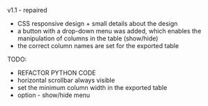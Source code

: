 v1.1 - repaired
- CSS responsive design + small details about the design
- a button with a drop-down menu was added, which enables the manipulation of columns in the table (show/hide)
- the correct column names are set for the exported table
  
TODO:

- REFACTOR PYTHON CODE
- horizontal scrollbar always visible
- set the minimum column width in the exported table
- option - show/hide menu
